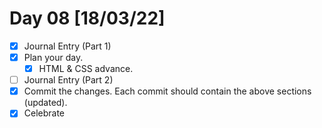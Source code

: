 # Day 08 [18/03/22]

- [x] Journal Entry (Part 1)
- [x] Plan your day.
  - [x] HTML & CSS advance.
- [ ] Journal Entry (Part 2)
- [x] Commit the changes. Each commit should contain the above sections (updated).
- [x] Celebrate
<!-- [x] to tick -->
